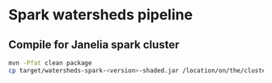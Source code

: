 # Spark watersheds pipeline

## Compile for Janelia spark cluster
```bash
mvn -Pfat clean package 
cp target/watersheds-spark-<version>-shaded.jar /location/on/the/cluster
```
